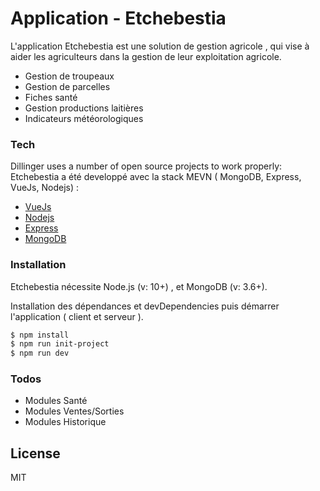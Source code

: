 # Application - Etchebestia

L'application Etchebestia est une solution de gestion agricole , qui vise à aider les agriculteurs dans la gestion de leur exploitation agricole.

  - Gestion de troupeaux
  - Gestion de parcelles
  - Fiches santé
  - Gestion productions laitières
  - Indicateurs météorologiques

### Tech

Dillinger uses a number of open source projects to work properly:
Etchebestia a été developpé avec la stack MEVN ( MongoDB, Express, VueJs, Nodejs) :

* [VueJs](https://vuejs.org/) 
* [Nodejs](https://nodejs.org/en/)
* [Express](https://expressjs.com/fr/)
* [MongoDB](https://www.mongodb.com/fr) 

### Installation

Etchebestia nécessite Node.js (v: 10+) , et MongoDB (v: 3.6+).

Installation des dépendances et devDependencies puis démarrer l'application ( client et serveur ).

```sh
$ npm install
$ npm run init-project
$ npm run dev
```

### Todos

 - Modules Santé
 - Modules Ventes/Sorties
 - Modules Historique

License
----

MIT

